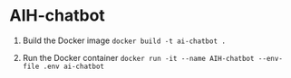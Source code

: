 # AIH-chatbot

1. Build the Docker image
`docker build -t ai-chatbot .`

2. Run the Docker container
`docker run -it --name AIH-chatbot --env-file .env ai-chatbot`